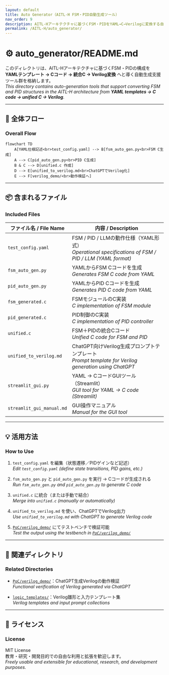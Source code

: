 ```yaml
---
layout: default
title: Auto Generator（AITL-H FSM・PID自動生成ツール）
nav_order: 9
description: AITL-Hアーキテクチャに基づくFSM・PIDをYAML→C→Verilogに変換する自動生成支援ツール群。
permalink: /AITL-H/auto_generator/
---
```


# ⚙️ auto_generator/README.md

このディレクトリは、AITL-Hアーキテクチャに基づくFSM・PIDの構成を  
**YAMLテンプレート → Cコード → 統合C → Verilog変換** へと導く自動生成支援ツール群を格納します。  
_This directory contains auto-generation tools that support converting FSM and PID structures in the AITL-H architecture from **YAML templates → C code → unified C → Verilog**._

---

## 🧠 全体フロー  
### Overall Flow

```mermaid
flowchart TD
    A[YAML仕様記述<br>test_config.yaml] --> B[fsm_auto_gen.py<br>FSM C生成]
    A --> C[pid_auto_gen.py<br>PID C生成]
    B & C --> D[unified.c 作成]
    D --> E[unified_to_verilog.md<br>ChatGPTでVerilog化]
    E --> F[verilog_demo/<br>動作検証へ]
```

---

## 📦 含まれるファイル  
### Included Files

| ファイル名 / File Name           | 内容 / Description |
|----------------------------------|--------------------|
| `test_config.yaml`              | FSM / PID / LLMの動作仕様（YAML形式）<br>_Operational specifications of FSM / PID / LLM (YAML format)_ |
| `fsm_auto_gen.py`               | YAMLからFSM Cコードを生成<br>_Generates FSM C code from YAML_ |
| `pid_auto_gen.py`               | YAMLからPID Cコードを生成<br>_Generates PID C code from YAML_ |
| `fsm_generated.c`               | FSMモジュールのC実装<br>_C implementation of FSM module_ |
| `pid_generated.c`               | PID制御のC実装<br>_C implementation of PID controller_ |
| `unified.c`                     | FSM＋PIDの統合Cコード<br>_Unified C code for FSM and PID_ |
| `unified_to_verilog.md`         | ChatGPT向けVerilog生成プロンプトテンプレート<br>_Prompt template for Verilog generation using ChatGPT_ |
| `streamlit_gui.py`              | YAML → CコードGUIツール（Streamlit）<br>_GUI tool for YAML → C code (Streamlit)_ |
| `streamlit_gui_manual.md`       | GUI操作マニュアル<br>_Manual for the GUI tool_ |

---

## 💡 活用方法  
### How to Use

1. `test_config.yaml` を編集（状態遷移／PIDゲインなど記述）  
   _Edit `test_config.yaml` (define state transitions, PID gains, etc.)_

2. `fsm_auto_gen.py` と `pid_auto_gen.py` を実行 → Cコードが生成される  
   _Run `fsm_auto_gen.py` and `pid_auto_gen.py` to generate C code_

3. `unified.c` に統合（または手動で結合）  
   _Merge into `unified.c` (manually or automatically)_

4. `unified_to_verilog.md` を使い、ChatGPTでVerilog出力  
   _Use `unified_to_verilog.md` with ChatGPT to generate Verilog code_

5. [`PoC/verilog_demo/`](../verilog_demo/) にてテストベンチで検証可能  
   _Test the output using the testbench in [`PoC/verilog_demo/`](../verilog_demo/)_

---

## 🔗 関連ディレクトリ  
### Related Directories

- [`PoC/verilog_demo/`](../verilog_demo/)：ChatGPT生成Verilogの動作検証  
  _Functional verification of Verilog generated via ChatGPT_

- [`logic_templates/`](../logic_templates/)：Verilog雛形と入力テンプレート集  
  _Verilog templates and input prompt collections_

---

## 📜 ライセンス  
### License

MIT License  
教育・研究・開発目的での自由な利用と拡張を歓迎します。  
_Freely usable and extensible for educational, research, and development purposes._
